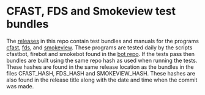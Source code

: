 # CFAST, FDS and Smokeview test bundles
The [releases](https://github.com/firemodels/test_bundles/releases)
in this repo contain test bundles and manuals for the programs
[cfast](https://github.com/firemodels/test_bundles/releases/tag/CFAST_TEST),
[fds](https://github.com/firemodels/test_bundles/releases/tag/FDS_TEST), and
[smokeview](https://github.com/firemodels/test_bundles/releases/tag/SMOKEVIEW_TEST).
These programs are tested daily by the scripts cfastbot, firebot and smokebot found in the 
[bot repo](https://github.com/firemodels/bot). 
If the tests pass then bundles are built
using the same repo hash as used when running the tests.
These hashes are found in the same release location as the bundles in the files CFAST_HASH, FDS_HASH and SMOKEVIEW_HASH.
These hashes are also found in the release title along with the date and time when the commit was made.





<!-- comment -->
